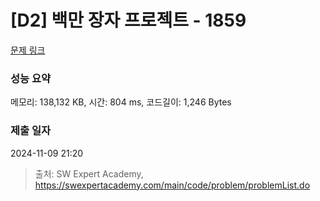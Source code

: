 # [D2] 백만 장자 프로젝트 - 1859 

[문제 링크](https://swexpertacademy.com/main/code/problem/problemDetail.do?contestProbId=AV5LrsUaDxcDFAXc) 

### 성능 요약

메모리: 138,132 KB, 시간: 804 ms, 코드길이: 1,246 Bytes

### 제출 일자

2024-11-09 21:20



> 출처: SW Expert Academy, https://swexpertacademy.com/main/code/problem/problemList.do